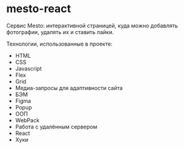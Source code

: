 # mesto-react

Сервис Mesto: интерактивной страницей, куда можно добавлять фотографии, удалять их и ставить лайки.

Технологии, использованные в проекте:
- HTML
- CSS
- Javascript
- Flex
- Grid
- Медиа-запросы для адаптивности сайта
- БЭМ
- Figma
- Popup
- ООП
- WebPack
- Работа с удалённым сервером
- React
- Хуки